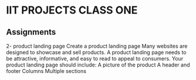 # IIT PROJECTS CLASS ONE

## Assignments

2- product landing page
Create a product landing page
Many websites are designed to showcase and sell products. A product landing page needs to be attractive, informative, and easy to read to appeal to consumers. Your product landing page should include:
A picture of the product
A header and footer
Columns
Multiple sections
